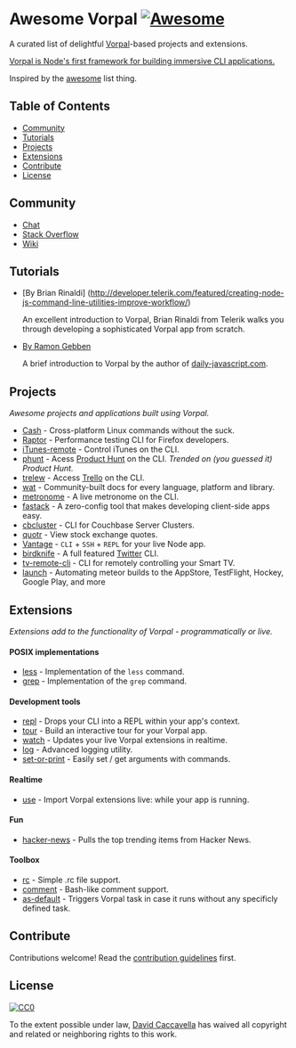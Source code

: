 # Awesome Vorpal [![Awesome](https://cdn.rawgit.com/sindresorhus/awesome/d7305f38d29fed78fa85652e3a63e154dd8e8829/media/badge.svg)](https://github.com/sindresorhus/awesome)

A curated list of delightful [Vorpal](https://github.com/dthree/vorpal)-based projects and extensions.

[Vorpal is Node's first framework for building immersive CLI applications.](https://github.com/dthree/vorpal)

Inspired by the [awesome](https://github.com/sindresorhus/awesome) list thing.

## Table of Contents

- [Community](#community)
- [Tutorials](#tutorials)
- [Projects](#projects)
- [Extensions](#extensions)
- [Contribute](#contribute)
- [License](#license)

## Community

- [Chat](https://gitter.im/dthree/vorpal)
- [Stack Overflow](http://stackoverflow.com/questions/tagged/vorpal.js)
- [Wiki](https://github.com/dthree/vorpal/wiki)

## Tutorials

- [By Brian Rinaldi] (http://developer.telerik.com/featured/creating-node-js-command-line-utilities-improve-workflow/)

  An excellent introduction to Vorpal, Brian Rinaldi from Telerik walks you through developing a sophisticated Vorpal app from scratch.

- [By Ramon Gebben](http://daily-javascript.com/articles/vorpal/)

  A brief introduction to Vorpal by the author of [daily-javascript.com](daily-javascript.com).

## Projects

*Awesome projects and applications built using Vorpal.*

- [Cash](https://github.com/dthree/cash) - Cross-platform Linux commands without the suck.
- [Raptor](https://developer.mozilla.org/en-US/Firefox_OS/Automated_testing/Raptor) - Performance testing CLI for Firefox developers.
- [iTunes-remote](https://github.com/mischah/itunes-remote/) - Control iTunes on the CLI.
- [phunt](https://github.com/Kristories/phunt) - Acess [Product Hunt](https://www.producthunt.com/) on the CLI. *Trended on (you guessed it) Product Hunt.*
- [trelew](https://github.com/websitesfortrello/trelew) - Access [Trello](https://trello.com/) on the CLI.
- [wat](https://github.com/dthree/wat) - Community-built docs for every language, platform and library.
- [metronome](https://github.com/AljoschaMeyer/metronome-cli) - A live metronome on the CLI.
- [fastack](https://github.com/fastack/cli) - A zero-config tool that makes developing client-side apps easy.
- [cbcluster](https://www.npmjs.com/package/cbcluster) - CLI for Couchbase Server Clusters.
- [quotr](https://github.com/andrerpena/quotr) - View stock exchange quotes.
- [Vantage](https://github.com/dthree/vantage) - `CLI` + `SSH` + `REPL` for your live Node app.
- [birdknife](https://github.com/vanita5/birdknife) - A full featured [Twitter](https://twitter.com/) CLI.
- [tv-remote-cli](https://github.com/Glavin001/tv-remote-cli) - CLI for remotely controlling your Smart TV.
- [launch](https://github.com/NewSpring/meteor-launch) - Automating meteor builds to the AppStore, TestFlight, Hockey, Google Play, and more

## Extensions

*Extensions add to the functionality of Vorpal - programmatically or live.*

#### POSIX implementations

- [less](https://github.com/vorpaljs/vorpal-less) - Implementation of the `less` command.
- [grep](https://github.com/vorpaljs/vorpal-grep) - Implementation of the `grep` command.

#### Development tools

- [repl](https://github.com/vorpaljs/vorpal-repl) - Drops your CLI into a REPL within your app's context.
- [tour](https://github.com/vorpaljs/vorpal-tour) - Build an interactive tour for your Vorpal app.
- [watch](https://github.com/vantagejs/vantage-watch) - Updates your live Vorpal extensions in realtime.
- [log](https://github.com/AljoschaMeyer/vorpal-log) - Advanced logging utility.
- [set-or-print](https://github.com/AljoschaMeyer/vorpal-setorprint) - Easily set / get arguments with commands.

#### Realtime

- [use](https://github.com/vorpaljs/vorpal-use) - Import Vorpal extensions live: while your app is running.

#### Fun

- [hacker-news](https://github.com/vorpaljs/vorpal-hacker-news) - Pulls the top trending items from Hacker News.

#### Toolbox
- [rc](https://github.com/subk/vorpal-rc) - Simple .rc file support.
- [comment](https://github.com/subk/vorpal-comment) - Bash-like comment support.
- [as-default](https://github.com/ialpert/vorpal-as-default) - Triggers Vorpal task in case it runs without any specificly defined task.

## Contribute

Contributions welcome! Read the [contribution guidelines](contributing.md) first.

## License

[![CC0](http://i.creativecommons.org/p/zero/1.0/88x31.png)](http://creativecommons.org/publicdomain/zero/1.0/)

To the extent possible under law, [David Caccavella](https://github.com/dthree) has waived all copyright and related or neighboring rights to this work.

